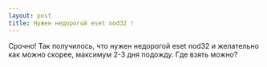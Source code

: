 ```yaml
---
layout: post 
title: Нужен недорогой eset nod32 ! 
--- 
```

Срочно! Так получилось, что нужен недорогой eset nod32 и желательно как можно скорее, максимум 2-3 дня подожду. Где взять можно?